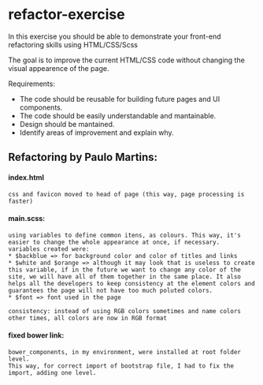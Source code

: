 # refactor-exercise

In this exercise you should be able to demonstrate your front-end refactoring skills using HTML/CSS/Scss

The goal is to improve the current HTML/CSS code without changing the visual appearence of the page.

Requirements:

* The code should be reusable for building future pages and UI components.
* The code should be easily understandable and mantainable.
* Design should be mantained.
* Identify areas of improvement and explain why.


## Refactoring by Paulo Martins:
#### index.html
	css and favicon moved to head of page (this way, page processing is faster)

#### main.scss:
	using variables to define common itens, as colours. This way, it's easier to change the whole appearance at once, if necessary.
	variables created were: 
	* $backblue => for background color and color of titles and links
	* $white and $orange => although it may look that is useless to create this variable, if in the future we want to change any color of the site, we will have all of them together in the same place. It also helps all the developers to keep consistency at the element colors and guarantees the page will not have too much poluted colors.
	* $font => font used in the page

	consistency: instead of using RGB colors sometimes and name colors other times, all colors are now in RGB format

#### fixed bower link:
	bower_components, in my environment, were installed at root folder level.
	This way, for correct import of bootstrap file, I had to fix the import, adding one level.


